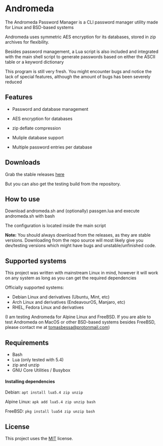 Andromeda
====
The Andromeda Password Manager is a CLI password manager utility made for Linux and BSD-based systems

Andromeda uses symmetric AES encryption for its databases, stored in zip archives for flexibility.

Besides password management, a Lua script is also included and integrated with the main shell script to generate passwords based on either the ASCII table or a keyword dictionary

This program is still very fresh. You might encounter bugs and notice the lack of special features, although the amount of bugs has been severely reduced 

Features
--------
* Password and database management

* AES encryption for databases

* zip deflate compression

* Muliple database support

* Multiple password entries per database

Downloads
---------
Grab the stable releases [here](https://github.com/spacebanana420/Andromeda/releases)

But you can also get the testing build from the repository.

How to use
----------
Download andromeda.sh and (optionally) passgen.lua and execute andromeda.sh with bash

The configuration is located inside the main script

**Note:** You should always download from the releases, as they are stable versions. Downloading from the repo source will most likely give you dev/testing versions which might have bugs and unstable/unfinished code.

Supported systems
----------
This project was written with mainstream Linux in mind, however it will work on any system as long as you can get the required dependencies

Officially supported systems:
* Debian Linux and derivatives (Ubuntu, Mint, etc)
* Arch Linux and derivatives (EndeavourOS, Manjaro, etc)
* RHEL, Fedora Linux and derivatives

(I am testing Andromeda for Alpine Linux and FreeBSD. If you are able to test Andromeda on MacOS or other BSD-based systems besides FreeBSD, please contact me at tomasbessa@protonmail.com)

Requirements
----------------------
* Bash
* Lua (only tested with 5.4)
* zip and unzip
* GNU Core Utilities / Busybox

#### Installing dependencies
Debian: ``` apt install lua5.4 zip unzip ```

Alpine Linux: ``` apk add lua5.4 zip unzip bash ```

FreeBSD: ``` pkg install lua54 zip unzip bash ```

License
-------
This project uses the [MIT](./license.md) license.
